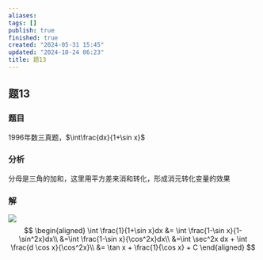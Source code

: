 ```yaml
---
aliases: 
tags: []
publish: true
finished: true
created: "2024-05-31 15:45"
updated: "2024-10-24 06:23"
title: 题13
---
```

## 题13
### 题目
1996年数三真题，$\int\frac{dx}{1+\sin x}$
### 分析
分母是三角的加和，这里用平方差来消和转化，形成消元转化变量的效果
### 解 
![](https://img.hwenyi.live/202402280021006.webp)
$$
\begin{aligned}
\int \frac{1}{1+\sin x}dx &= \int \frac{1-\sin x}{1-\sin^2x}dx\\
&=\int \frac{1-\sin x}{\cos^2x}dx\\
&=\int \sec^2x dx + \int \frac{d \cos x}{\cos^2x}\\
&= \tan x + \frac{1}{\cos x} + C
\end{aligned}
$$
